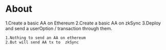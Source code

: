 # About

1.Create a basic AA on Ethereum 
2.Create a basic AA on zkSync 
3.Deploy and send a userOption / transaction through them.

    1.Nothing to send an AA on ethereum
    2.But will send AA tx to  zkSync